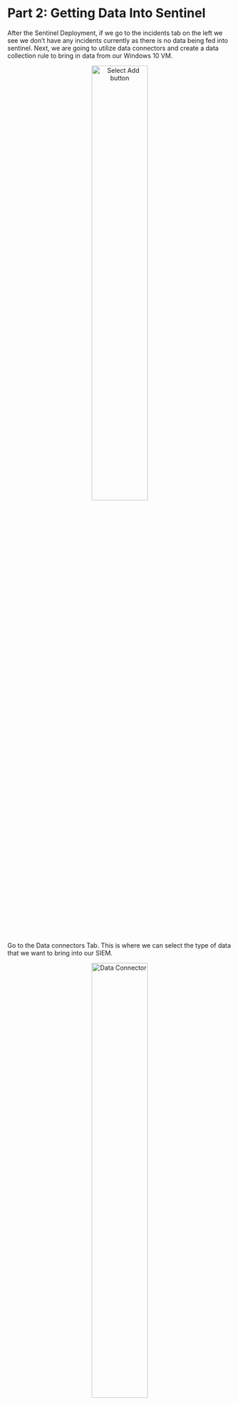 # Part 2: Getting Data Into Sentinel
After the Sentinel Deployment, if we go to the incidents tab on the left we see we don’t have any incidents currently as there is no data being fed into sentinel. Next, we are going to utilize data connectors and create a data collection rule to bring in data from our Windows 10 VM.

<p align="center"> <img src="https://i.imgur.com/mvi2hj1.png" height="50%" width="50%" alt=" Select Add button"/></p>

Go to the Data connectors Tab. This is where we can select the type of data that we want to bring into our SIEM.

<p align="center"> <img src="https://i.imgur.com/H3jcvVE.png" height="50%" width="50%" alt=" Data Connector"/></p>

In the Search bar type in “Windows” and you will see Windows Security Events via AMA. Select that option and click “Open Connector Page”.

<p align="center"> <img src="https://i.imgur.com/crJARTo.png" height="50%" width="50%" alt=" Open Connector Page"/></p>

Click “Create data collection rule.”

<p align="center"> <img src="https://i.imgur.com/xQpXOwJ.png" height="50%" width="50%" alt="Create data collection rule"/></p>

Give your rule a name and connect to it your resource group we have used for all resources thus far.

<p align="center"> <img src="https://i.imgur.com/mBxP1v3.png" height="50%" width="50%" alt="Create rule name"/></p>

Click “Add resources”.

<p align="center"> <img src="https://i.imgur.com/1P35M0N.png" height="50%" width="50%" alt="Add Resources"/></p>

Select the Virtual Machine created in Step 2 of the project.

<p align="center"> <img src="https://i.imgur.com/Jl3auIx.png" height="50%" width="50%" alt="Select Virtual Machine"/></p>

Your Virtual Machine should now be shown.

<p align="center"> <img src="https://i.imgur.com/eqagdSc.png" height="50%" width="50%" alt="Virtual Machine shown as option to collect data"/></p>

Now we will choose the 'Collect' tab to then choose to select “All Security Events” radio button. Once the 'All Security Events' option is selected, we can now choose 'Next: Review + Create'.

<p align="center"> <img src="https://i.imgur.com/biwZLla.png" height="50%" width="50%" alt="All Security Events"/></p>

The data collection rule should have a “Validation Passed” screen.

<p align="center"> <img src="https://i.imgur.com/zbUX5ky.png" height="50%" width="50%" alt="Validation Confirmation"/></p>

Refresh the page until the “Connected” status is shown.

<p align="center"> <img src="https://i.imgur.com/Bzhnk6y.png" height="50%" width="50%" alt="Connected Status"/></p>

<hr>

Part 3: Generating Security Events
Now that our VM is connected to Sentinel and our Log Analytics Workspace, we need to transport data from our Logs. To do this, we simply need to perform some action on the Windows 10 events that will generate security alerts.

Windows keeps a record of several types of security events. These events cover several potential scenarios such as <b> privileged use, Logon events, processes, policy changes</b>, and much more.

We will now observe some Windows security events on our Virtual Machine.

Utilize the Azure Portal to navigate to the VM created earlier in the lab.

Click “Start” at the top page to turn on the VM if its not running already . Enable Just in time Access if necessary.

<p align="center"> <img src="https://i.imgur.com/kn5tCVJ.png" height="50%" width="50%" alt="Start Virtual Machine"/></p>

Under Networking, you are given a public IP. Use an RDP on your PC Client such as Remote Desktop Connection to access your VM by entering in the public IP address.

<h6>Note: You might need to refresh after starting the virtual machine to have the public IP show up.</h6>

<p align="center"> <img src="https://i.imgur.com/bJeubsk.png" height="50%" width="50%" alt="Public IP address for VM"/></p>

<p align="center"> <img src="https://i.imgur.com/Pu1t12r.png" height="50%" width="50%" alt="RDP screen shot"/></p>

From here you will be prompted to enter the username and password created when you made the VM.

Once you successfully authenticate to the virtual machine and are logged in, search for Event Viewer and open the program.

As you can see there are several types of logs Windows Collects:
<br />
<b> Application logs, Security Logs, Setup, System</b>, and <b>Forwarded Events</b>.

<p align="center"> <img src="https://i.imgur.com/5AjVv7E.png" height="50%" width="50%" alt="Event Viewer Search"/></p>

<p align="center"> <img src="https://i.imgur.com/OnglJ9P.png" height="50%" width="50%" alt="Event Viewer"/></p>

 Our focus in this lab will be on Windows Security events.

Click “Security” and observe the events.

As you can see there are several security events in event viewer. Let’s drill into one of these events.

Use the find option and search for <b>4624</b>

<p align="center"> <img src="https://i.imgur.com/DdN1jtO.png" height="50%" width="50%" alt="Find Event 4624"/></p>

When we select event 4624 we see that 4624 ID is indicative of a successful logon. We can also examine more detailed information about the logon if need be.

<p align="center"> <img src="https://i.imgur.com/O99FaMQ.png" height="50%" width="50%" alt="4624 Log Details"/></p>

<hr> 
<b>Part 4: Kusto Query Language</b>
<br />
The purpose of a SIEM such as Azure Sentinel would be to bring data like this into a centralized location. In an enterprise, we would want data coming from all our endpoints and virtual machines to make it easier for an analyst to get the information that is needed quickly.

Let’s go back to Azure Sentinel and pull this event from our Sentinel Logs.

In the Sentinel, Main Page click “Logs”

<p align="center"> <img src="https://i.imgur.com/Djj1x5z.png" height="50%" width="50%" alt="Select Logs from Left Pane"/></p>

Logs should bring up this page.

<p align="center"> <img src="https://i.imgur.com/l06AUNY.png" height="50%" width="50%" alt="Log page"/></p>

In the section where it says “Type your query here or click one of the queries to start” we are going to use the following KQL (Kusto Query Language) Logic:

<p align="center"> <img src="https://i.imgur.com/WqG4C9y.png" height="50%" width="50%" alt="KQL command request"/></p>

Every SIEM has a search language that makes it simple to extract data from Logs. In Sentinel, that language is called <b>KQL</b> or <b>Kusto Query Language</b>. While there are many different syntax rules and ways to construct queries in KQL we will be using a few basic KQL commands to extract the data and write our analytics rule later in the lab.

Let’s break down the meaning of this query

<b> Security Event </b> refers to the event table we are pulling the data from. All the events we observed in the event viewer are stored there.

<b>Where</b> command filters on a specific category. In this case, we only want events that correspond to successful logins.

<b>Project</b> command will specify what data to display when the query is run so, in this specific scenario, we want to only see the time the logon event occurred, what computer it came from and what account on this computer-generated the event.

When the query is run we get this result.

<p align="center"> <img src="https://i.imgur.com/7BPMbr5.png" height="50%" width="50%" alt="After running KQL request"/></p>

As you can see, we have a list of all the times we have had a successful login on our VM. However, as you can see the Account Name field is empty and sentinel is not automatically putting that data into that field. We will go over how to populate that field later in the lab when we create our analytic rule.

<hr>
<b> Part 5: Writing Analytic Rule and Generating Scheduled Task </b>
<br />
We can have the option to be alerted to certain events by setting up analytic rules. The Analytic rule will check our VM for the activity that matches the rule logic and generate an alert any time that activity is observed. There will be so some details provided in the alert that can help an analyst start their investigation into determining whether the event in the alert is a false positive or true positive.

<p align="center"> <img src="https://i.imgur.com/CX6uQas.png" height="50%" width="50%" alt="Aanlytics"/></p>

These are a list of alerts that we can enable our SIEM to monitor that come out of the box. If you wish, you can expand some and see what they are comprised of by clicking create a rule and following the onscreen tasks to see the rule logic and as well as enabling the rule. However, the rules will only fire if the logic is met by a security event on your VM.

<b> Scheduled Task and Persistence Techniques </b>
<br />
The final part of this lab is to create our own custom rule to detect potentially malicious activity on our VM. In Windows Task scheduler you have the option to create a scheduled task. A scheduled task is essentially a way to automate certain activities on your machine .

For instance, you could set up a scheduled task that opens google chrome at a certain time every day. While many times scheduled task can be a harmless event this can also be used as a persistence technique for malicious actors.

According to the <a href="https://attack.mitre.org/techniques/T1053/">MITRE Attack Framework</a>, “Adversaries may abuse task scheduling functionality to facilitate initial or recurring execution of malicious code. Utilities exist within all major operating systems to schedule programs or scripts to be executed at a specified date and time”.

In this lab, our scheduled task will not be associated with any malicious activity as we will set up a scheduled task that opens Internet Explorer at a certain time but we will create an analytic rule to monitor for that specific action so we can be alerted to the to the activity in our SIEM in order to simulate the scenario.

The Windows Security Event ID that corresponds to scheduled task creation is 4698. However, these events are not logged by default in the Windows event viewer. To enable logging for this event we need to make some changes to the Windows Security policy in our VM.

Search for “Local Security Policy” in Windows 10 VM and expand “Advanced Audit Policy Configuration”

<p align="center"> <img src="https://i.imgur.com/9mBIBqi.png" height="50%" width="50%" alt="Advanced Policy Configuration"/></p>

Expand “System Audit Policies” and select "Object Access”. Then select the “Audit Other Object Access Event”

<p align="center"> <img src="https://i.imgur.com/FcU26Wc.png" height="50%" width="50%" alt="Audit Other Object Access"/></p>
  
Select to enable Configure the following event: “Success” and “Failure”

<p align="center"> <img src="https://i.imgur.com/eIx4HPD.png" height="50%" width="50%" alt="Enable Success & Failure"/></p>

Logging is now enabled for the scheduled task event.

<b> Creating our scheduled task </b>

To detect a scheduled task creation, we need to generate some activity in our VM.

Open Windows Task Scheduler and navigate to “Create Task” . Add a name and change the “Configure For” Operating system to Windows 10.

<p align="center"> <img src="https://i.imgur.com/VdvFJ5W.png" height="50%" width="50%" alt="Create Task"/></p>

<p align="center"> <img src="https://i.imgur.com/jfdfVaa.png" height="50%" width="50%" alt="Create Task"/></p>

Navigate to triggers and click “new” and schedule the task for a time close to your current time. Then select “OK”

<p align="center"> <img src="https://i.imgur.com/UK0PX7M.png" height="50%" width="50%" alt="Schedule time new current time"/></p>

Navigate to the action tab and select start a program.

Then open program or script and select a program to run every time this task runs. I will select Internet Explorer.

<p align="center"> <img src="https://i.imgur.com/xmFDX0E.png" height="50%" width="50%" alt="choose program"/></p>

<p align="center"> <img src="https://i.imgur.com/J5iRQzK.png" height="50%" width="50%" alt="choose program"/></p>

<p align="center"> <img src="https://i.imgur.com/NTIWyC1.png" height="50%" width="50%" alt="Select a Program"/></p>

After this do not worry about the Conditions and Settings tab. Do not change any of the additional settings and click “OK”.

This will create your scheduled task you can now go to event viewer and search for that event id 4698 in the security logs. You can see here there are several instances of this event.

<p align="center"> <img src="https://i.imgur.com/NdrpYhJ.png" height="50%" width="50%" alt="Instances of Created Event"/></p>

<b> Writing Analytic Rule </b>

Lastly, we need to write some KQL logic to alert us when a scheduled task is created.

Go to the sentinel Home Page and click “Analytics Rules” and click create at the top of the page and select the scheduled query option.

<p align="center"> <img src="https://i.imgur.com/my3tdAw.png" height="50%" width="50%" alt="Sentinel Created Rules for Scheduled Query"/></p>

Here we are simply providing some information about the alert to the analyst.

Next, we will come up with the alert logic that causes our alert to fire.

Most of the logic will be like the <b> KQL Query</b> that we created earlier for logon event.

<pre> Security Event
| where EventID == 4698 </pre>

This query will pull instances of scheduled task creation as shown here in our logs.

<p align="center"> <img src="https://i.imgur.com/DJmEXEB.png" height="50%" width="50%" alt="KQL Query 4698"/></p>

Expand the log for the scheduled task you created in the previous step and look at the Event Data category.

You should see something like this:

<p align="center"> <img src="https://i.imgur.com/DJmEXEB.png" height="50%" width="50%" alt="Expand the Event Data"/></p>

There is a lot of useful data in here such as the name of the scheduled task, the Task Name field, the ClientProcessID, the username of the account that created the scheduled task amongst other info.

However, if you use the project command to display these data fields as columns when you run the query, we need to add this to our logic.
<pre> SecurityEvent                             
| where EventID == 4698
| parse EventData with * '<Data Name="SubjectUserName">' User '</Data>' *
| parse EventData with * '<Data Name="TaskName">' NameofSceuduledTask '</Data>' *
| parse EventData with * '<Data Name="ClientProcessId">' ClientProcessID '</Data>' *
| project Computer, TimeGenerated, ClientProcessID, NameofSceuduledTask, User
</pre>
The <b> Parse </b> command will allow us to extract data from the Event Data Field that we find important.

This extracted the <b> SubjectUserName , TaskName, ClientProcessID </b> (Computer automatically displays) .

The above logic allows me to assign those to new categories such as User, NameofScheduledTask, and ClientProcessID respectively. When we project our new fields, the output is the following:

<p align="center"> <img src="https://i.imgur.com/DJmEXEB.png" height="50%" width="50%" alt="NameofScheduledTask, and ClientProcessID"/></p>

As you can see we’re able to generate Event Data and place it into its own category for readability.

Copy and Paste the above query into the editor under the “Set Rule Logic” tab
<p align="center"> <img src="https://i.imgur.com/2p9dfjm.png" height="50%" width="50%" alt="Set Rule Logic"/></p>

The Alert Enrichment section is below this. Enriching an alert simply is the process of adding context to the alert to make it easier for the analyst to investigate.

As opposed to having to query this data as we did in the analytic rule Alert Enrichment allows us to put the necessary data into the alert details as Entities so the analyst can begin investigating those specific components.

Use the following settings for entity mapping.

<p align="center"> <img src="https://i.imgur.com/TYmnLqz.png" height="50%" width="50%" alt="Entity Mapping"/></p>

The only other setting that need to be changed for the purposes of this lab is how often the query is run and when to look up the data. Change defaults to the following:
<pre>Query scheduling
Run query every
5								Minutes 
Lookup data from the last
5 								Minutes
</pre>
<p align="center"> <img src="https://i.imgur.com/wokzcuJ.png" height="50%" width="50%" alt="How often query is run"/></p>

Incident Settings and Automated Response are not necessary to alter for this lab so you can go ahead to “review and create” to make the Analytic Rule.

<p align="center"> <img src="https://i.imgur.com/DJmEXEB.png" height="50%" width="50%" alt="Confirm the existing schedule rule "/></p>

Once you create your analytic rule the final step is to create another scheduled task in your Windows VM and wait for the alert to trigger in Sentinel

###### Note this might take up to 10 minutes. Refresh the Incidents page periodically until the Alert triggers. When the alert fires this is what you should see.

<p align="center"> <img src="https://i.imgur.com/DJmEXEB.png" height="50%" width="50%" alt="Second Scheduled Task"/></p>

On the right pane we see all the necessary information we would need to begin investigating the alert such as the host machine, user account, process ID of the task, and the name of the scheduled task.

While in this case, the scheduled task is non-malicious, in the event it was, from here an analyst would investigate the entities such as the user account, the scheduled task, host, etc. with other tools such as an EDR solution and other security tools to decide if this is a false positive or true positive.

<hr>

Part 6: MITRE ATT&CK
<br />
The observed MITRE ATT&CK tactic used in this lab is <a href="https://attack.mitre.org/tactics/TA0003/">TA0003 Persistence </a> which essentially allows a malicious actor to maintain a foothold in an environment.

<p align="center"> <img src="https://i.imgur.com/NyRUngl.png" height="80%" width="80%" alt="Persistence MITRE ATT&CK"/></p>

We can dig further into this by showing the technique of using a scheduled Task/Job.

<p align="center"> <img src="https://i.imgur.com/YtkBmtQ.png" height="80%" width="80%" alt="Persistence MITRE ATT&CK"/></p>

Even further, we can dig into the specific sub technique of <a href="https://attack.mitre.org/techniques/T1053/005/">T1053.005 </a>

<p align="center"> <img src="https://i.imgur.com/eYZkpCM.png" height="80%" width="80%" alt="Scheduled Task-Job"/></p>

<b> Detection </b>
<br />
As observed. monitoring and logging of specific windows event id was used to detect this activity. However, MITRE also has more recommendations for detection.

<p align="center"> <img src="https://i.imgur.com/eder4e5.png" height="80%" width="80%" alt="Scheduled Task-Job"/></p>

Mitigation
<br />
<a href="https://attack.mitre.org/mitigations/M1018//"> MITRE ID M1019 </a> – User Account Management suggests that user account privileges should be limited to only authorize admins to create scheduled tasks on remote systems.

<p align="center"> <img src="https://i.imgur.com/Uoh3uny.png" height="80%" width="80%" alt="Mitre Mitigation"/></p>







